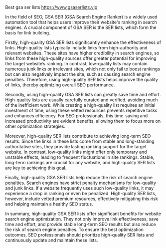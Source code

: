 Best gsa ser lists
https://www.gsaserlists.vip

In the field of SEO, GSA SER (GSA Search Engine Ranker) is a widely used automation tool that helps users improve their website's ranking in search engines. A crucial component of GSA SER is the SER lists, which form the basis for link building.

Firstly, high-quality GSA SER lists significantly enhance the effectiveness of links. High-quality lists typically include links from high-authority and relevant websites. These sites have higher credibility in search engines, so links from these high-quality sources offer greater potential for improving the target website’s ranking. In contrast, low-quality lists may contain numerous junk links or irrelevant sites, which not only fail to boost rankings but can also negatively impact the site, such as causing search engine penalties. Therefore, using high-quality SER lists helps improve the quality of links, thereby optimizing overall SEO performance.

Secondly, using high-quality GSA SER lists can greatly save time and effort. High-quality lists are usually carefully curated and verified, avoiding much of the inefficient work. While creating a high-quality list requires an initial investment of time, using these vetted resources prevents repetitive tasks and enhances efficiency. For SEO professionals, this time-saving and increased productivity are evident benefits, allowing them to focus more on other optimization strategies.

Moreover, high-quality SER lists contribute to achieving long-term SEO results. Since the links in these lists come from stable and long-standing authoritative sites, they provide lasting ranking support for the target website. In contrast, low-quality links might offer only temporary and unstable effects, leading to frequent fluctuations in site rankings. Stable, long-term rankings are crucial for any website, and high-quality SER lists are key to achieving this goal.

Finally, high-quality GSA SER lists help reduce the risk of search engine penalties. Search engines have strict penalty mechanisms for low-quality and junk links. If a website frequently uses such low-quality links, it may experience a drop in ranking or even be penalized. High-quality SER lists, however, include vetted premium resources, effectively mitigating this risk and helping maintain a healthy SEO status.

In summary, high-quality GSA SER lists offer significant benefits for website search engine optimization. They not only improve link effectiveness, save time and effort, and provide stable long-term SEO results but also reduce the risk of search engine penalties. To ensure the best optimization outcomes, SEO professionals should prioritize high-quality SER lists and continuously update and maintain these lists.
